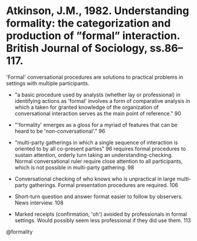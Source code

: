# Atkinson, J.M., 1982. Understanding formality: the categorization and production of ”formal” interaction. British Journal of Sociology, ss.86–117.

'Formal' conversational procedures are solutions to practical problems in settings with multiple participants.

- "a basic procedure used by analysts (whether lay or professional) in identifying actions as 'formal' involves a form of comparative analysis in which a taken for granted knowledge of the organization of conversational interaction serves as the main point of reference." 90

- "'formality' emerges as a gloss for a myriad of features that can be heard to be 'non-conversational'." 96

- "multi-party gatherings in which a single sequence of interaction is oriented to by all co-present parties" 96 requires formal procedures to sustain attention, orderly turn taking an understanding-checking. Normal conversational ruler require close attention to all participants, which is not possible in multi-party gathering. 98

- Conversational checking of who knows who is unpractical in large multi-party gatherings. Formal presentation procedures are required. 106

- Short-turn question and answer format easier to follow by observers. News interview. 108

- Marked receipts (confirmation, 'oh') avoided by professionals in formal settings. Would possibly seem less professional if they did use them. 113

@formality
